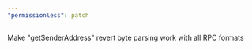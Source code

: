 ```yaml
---
"permissionless": patch
---
```


Make "getSenderAddress" revert byte parsing work with all RPC formats
